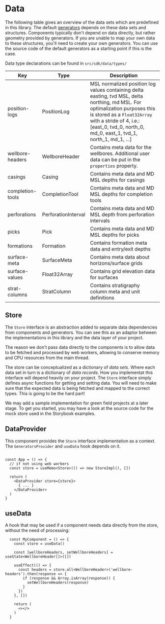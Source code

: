 # Data
The following table gives an overview of the data sets which are predefined in this library. The default [generators](./generators.md) depends on these data sets and structures. Components typically don't depend on data directly, but rather geometry provided by generators. If you are unable to map your own data to these structures, you'll need to create your own generators. You can use the source code of the default generators as a starting point if this is the case.

Data type declarations can be found in `src/sdk/data/types/`

| Key | Type | Description |
|--|--|--|
| position-logs | PositionLog | MSL normalized position log values containing delta easting, tvd MSL, delta northing, md MSL. For optimalization purposes this is stored as a `Float32Array` with a stride of 4, i.e.: [east_0, tvd_0, north_0, md_0, east_1, tvd_1, north_1, md_1, ...] |
| wellbore-headers | WellboreHeader | Contains meta data for the wellbores. Additional user data can be put in the `properties` property. |
| casings | Casing | Contains meta data and MD MSL depths for casings |
| completion-tools | CompletionTool | Contains meta data and MD MSL depths for completion tools |
| perforations | PerforationInterval | Contains meta data and MD MSL depth from perforation intervals |
| picks | Pick | Contains meta data and MD MSL depths for picks |
| formations | Formation | Contains formation meta data and entry/exit depths |
| surface-meta | SurfaceMeta | Contains meta data about horizons/surface grids |
| surface-values | Float32Array | Contains grid elevation data for surfaces |
| strat-columns | StratColumn | Contains stratigraphy column meta and unit definitions |

## Store
The `Store` interface is an abstraction added to separate data dependencies from components and generators. You can see this as an adaptor between the implementations in this library and the data layer of your project.

The reason we don't pass data directly to the components is to allow data to be fetched and processed by web workers, allowing to conserve memory and CPU resources from the main thread.

The store can be conceptualized as a dictionary of _data sets_. Where each data set in turn is a dictionary of _data records_. How you implementat this interface will depend heavily on your project. The `Store` interface simply defines async functions for getting and setting data. You will need to make sure that the expected data is being fetched and mapped to the correct types. This is going to be the hard part!

We may add a sample implementation for green field projects at a later stage. To get you started, you may have a look at the source code for the mock store used in the Storybook examples. 

## DataProvider
This component provides the `Store` interface implementation as a context. The `GeneratorsProvider` and `useData` hook depends on it.

```tsx

const App = () => {
  // if not using web workers
  const store = useMemo<Store>(() => new StoreImpl(), [])

  return (
    <DataProvider store={store}>
      { ... }
    </DataProvider>
  )
}
```

## useData
A hook that may be used if a component needs data directly from the store, without the need of processing:

```tsx
  const MyComponent = () => {
    const store = useData()

    const [wellboreHeaders, setWellboreHeaders] = useState<WellboreHeader[]>([])
    
    useEffect(() => {
      const headers = store.all<WellboreHeader>('wellbore-headers').then(response => {
        if (response && Array.isArray(response)) {
          setWellboreHeaders(response)
        }
      })
    }, [])

    return (
      <></>
    )
  }
```
